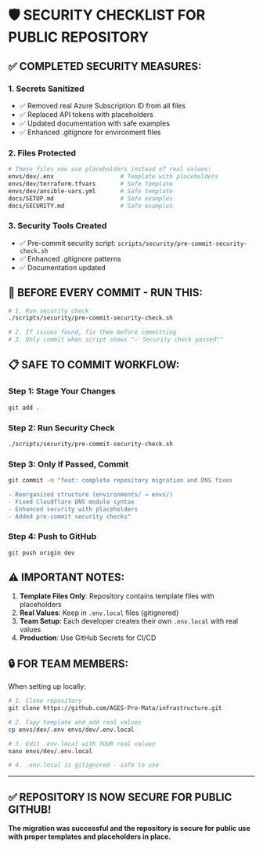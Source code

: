 # 🛡️ SECURITY CHECKLIST FOR PUBLIC REPOSITORY

## ✅ **COMPLETED SECURITY MEASURES:**

### 1. **Secrets Sanitized**
- ✅ Removed real Azure Subscription ID from all files
- ✅ Replaced API tokens with placeholders
- ✅ Updated documentation with safe examples
- ✅ Enhanced .gitignore for environment files

### 2. **Files Protected**
```bash
# These files now use placeholders instead of real values:
envs/dev/.env                   # Template with placeholders
envs/dev/terraform.tfvars       # Safe template  
envs/dev/ansible-vars.yml       # Safe template
docs/SETUP.md                   # Safe examples
docs/SECURITY.md                # Safe examples
```

### 3. **Security Tools Created**
- ✅ Pre-commit security script: `scripts/security/pre-commit-security-check.sh`
- ✅ Enhanced .gitignore patterns
- ✅ Documentation updated

## 🚨 **BEFORE EVERY COMMIT - RUN THIS:**

```bash
# 1. Run security check
./scripts/security/pre-commit-security-check.sh

# 2. If issues found, fix them before committing
# 3. Only commit when script shows "✅ Security check passed!"
```

## 📋 **SAFE TO COMMIT WORKFLOW:**

### Step 1: Stage Your Changes
```bash
git add .
```

### Step 2: Run Security Check
```bash
./scripts/security/pre-commit-security-check.sh
```

### Step 3: Only If Passed, Commit
```bash
git commit -m "feat: complete repository migration and DNS fixes

- Reorganized structure (environments/ → envs/)
- Fixed Cloudflare DNS module syntax
- Enhanced security with placeholders
- Added pre-commit security checks"
```

### Step 4: Push to GitHub
```bash
git push origin dev
```

## ⚠️ **IMPORTANT NOTES:**

1. **Template Files Only**: Repository contains template files with placeholders
2. **Real Values**: Keep in `.env.local` files (gitignored)
3. **Team Setup**: Each developer creates their own `.env.local` with real values
4. **Production**: Use GitHub Secrets for CI/CD

## 🔒 **FOR TEAM MEMBERS:**

When setting up locally:
```bash
# 1. Clone repository
git clone https://github.com/AGES-Pro-Mata/infrastructure.git

# 2. Copy template and add real values
cp envs/dev/.env envs/dev/.env.local

# 3. Edit .env.local with YOUR real values
nano envs/dev/.env.local

# 4. .env.local is gitignored - safe to use
```

---

## ✅ **REPOSITORY IS NOW SECURE FOR PUBLIC GITHUB!**

**The migration was successful and the repository is secure for public use with proper templates and placeholders in place.**
